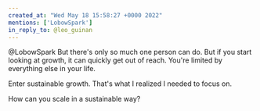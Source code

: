 ```yaml
---
created_at: "Wed May 18 15:58:27 +0000 2022"
mentions: ['LobowSpark']
in_reply_to: @leo_guinan
---
```


@LobowSpark But there's only so much one person can do. But if you start looking at growth, it can quickly get out of reach. You're limited by everything else in your life.

Enter sustainable growth. That's what I realized I needed to focus on.

How can you scale in a sustainable way?